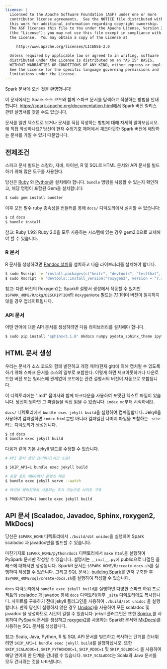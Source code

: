 ```yaml
---
license: |
  Licensed to the Apache Software Foundation (ASF) under one or more
  contributor license agreements.  See the NOTICE file distributed with
  this work for additional information regarding copyright ownership.
  The ASF licenses this file to You under the Apache License, Version 2.0
  (the "License"); you may not use this file except in compliance with
  the License.  You may obtain a copy of the License at

     http://www.apache.org/licenses/LICENSE-2.0

  Unless required by applicable law or agreed to in writing, software
  distributed under the License is distributed on an "AS IS" BASIS,
  WITHOUT WARRANTIES OR CONDITIONS OF ANY KIND, either express or implied.
  See the License for the specific language governing permissions and
  limitations under the License.
---
```


Spark 문서에 오신 것을 환영합니다! 

이 문서에서는 Spark 소스 코드와 함께 스파크 문서를 탐색하고 작성하는 방법을 안내합니다. https://spark.apache.org/documentation.html에서 Spark 버전 릴리스 관련 설명서를 찾을 수도 있습니다.

문서를 일반 텍스트로 보거나 문서를 직접 작성하는 방법에 대해 자세히 알아보십시오. 왜 직접 작성하나요? 당신이 현재 수정기호 제어에서 체크아웃한 Spark 버전에 해당하는 문서를 가질 수 있기 때문입니다.

## 전제조건

스파크 문서 빌드는 스칼라, 자바, 파이썬, R 및 SQL로 HTML 문서와 API 문서를 빌드하기 위해 많은 도구를 사용한다.

당신은 [Ruby](https://www.ruby-lang.org/en/documentation/installation/) 와
[Python](https://docs.python.org/2/using/unix.html#getting-and-installing-the-latest-version-of-python)을 설치해야 합니다. `bundle` 명령을 사용할 수 있는지 확인하고, 해당 명령이 포함된 Gem을 설치합니다:

```sh
$ sudo gem install bundler
```

이후 모든 필수 ruby 종속성을 번들러를 통해 `docs/` 디렉토리에서 설치할 수 있습니다:

```sh
$ cd docs
$ bundle install
```

참고: Ruby 1.9와 Ruby 2.0을 모두 사용하는 시스템에 있는 경우 gem2.0으로 교체해야 할 수 있습니다.

### R 문서

R 문서를 생성하려면 [Pandoc 설치](https://pandoc.org/installing.html)을 설치하고 다음 라이브러리를 설치해야 합니다.

```sh
$ sudo Rscript -e 'install.packages(c("knitr", "devtools", "testthat", "rmarkdown"), repos="https://cloud.r-project.org/")'
$ sudo Rscript -e 'devtools::install_version("roxygen2", version = "7.1.1", repos="https://cloud.r-project.org/")'
```
참고: 다른 버전의 Roxygen2는 SparkR 설명서 생성에서 작동할 수 있지만 `$SPARK_HOME/R/pkg/DESCRIPTION`의 `RoxygenNote`  필드는 7.1.1이며 버전이 일치하지 않을 경우 업데이트됩니다.

### API 문서

어떤 언어에 대한 API 문서를 생성하려면 다음 라이브러리를 설치해야 합니다.

<!--
TODO(SPARK-32407): Sphinx 3.1+ does not correctly index nested classes.
See also https://github.com/sphinx-doc/sphinx/issues/7551.

TODO(SPARK-35375): Jinja2 3.0.0+ causes error when building with Sphinx.
See also https://issues.apache.org/jira/browse/SPARK-35375.
-->

```sh
$ sudo pip install 'sphinx<3.1.0' mkdocs numpy pydata_sphinx_theme ipython nbsphinx numpydoc sphinx-plotly-directive 'jinja2<3.0.0'
```

## HTML 문서 생성

우리는 문서가 소스 코드와 함께 발전하고 개정 제어(현재 git)에 의해 캡처될 수 있도록 하기 위해 스파크 문서를 소스의 일부로 포함한다. 이렇게 하면 체크아웃하거나 다운로드한 버전 또는 릴리스에 관계없이 코드에는 관련 설명서의 버전이 자동으로 포함됩니다.

이 디렉토리에는 ".md" 접미사와 함께 마크다운을 사용하여 포맷된 텍스트 파일이 있습니다. 당신이 원하면 그 파일들을 직접 읽을 수 있습니다. `index.md`부터 시작하세요.

`docs/` 디렉토리에서 `bundle exec jekyll build`을 실행하여 컴파일합니다. Jekyll을 사용하여 컴파일하면 `index.html`뿐만 아니라 컴파일된 나머지 파일을 포함하는 `_site`라는 디렉토리가 생성됩니다.

```sh
$ cd docs
$ bundle exec jekyll build
```

다음과 같이 기본 Jekyll 빌드를 수정할 수 있습니다.

```sh
# API 문서 생성 건너뛰기(시간 소요)

$ SKIP_API=1 bundle exec jekyll build

# 로컬 포트 4000에서 콘텐츠 제공
$ bundle exec jekyll serve --watch

# 라이브 페이지에서 사용되는 추가 기능으로 사이트 구축

$ PRODUCTION=1 bundle exec jekyll build
```

## API 문서 (Scaladoc, Javadoc, Sphinx, roxygen2, MkDocs)

당신은 `$SPARK_HOME` 디렉토리에서 `./build/sbt unidoc`을 실행하여 Spark scaladoc 과 javadoc만을 빌드할 수 있습니다. 

마찬가지로 `$SPARK_HOME/python/docs` 디렉토리에서 `make html`을 실행하여 PySpark 문서만 작성할 수 있습니다. 설명서는 `__init__.py`에 public으로 나열된 클래스에 대해서만 생성됩니다. SparkR 문서는 `$SPARK_HOME/R/create-docs.sh`를 실행하여 작성할 수 있습니다. 그리고 SQL 문서는 [building Spark](https://github.com/apache/spark#building-spark)를 먼저 구축한 후 `$SPARK_HOME/sql/create-docs.sh`를 실행하여 작성할 수 있습니다.

`docs` 디렉토리에서 `bundle exec jekyll build`를 실행하면 다양한 스파크 하위 프로젝트의 scaladoc 과 javadoc 통해 `docs` 디렉토리(이후 `_site` 디렉토리에도 복사됩니다. 사이트를 구축하기 전에 jekyll 플러그인을 사용하여 `./build/sbt unidoc` 을 실행합니다. 만약 당신이 실행하지 않은 경우 [Unidoc](https://github.com/sbt/sbt-unidoc))을 사용하여 모든 scaladoc 및 javadoc 을 생성하므로 시간이 걸릴 수 있습니다. jekyll 플러그인은 또한 [Spinkx](http://sphinx-doc.org/),를 사용하여 PySpark 문서를 생성하고 [roxygen2](https://cran.r-project.org/web/packages/roxygen2/index.html)를 사용하는 SparkR 문서와 [MkDocs](https://www.mkdocs.org/))를 사용하는 SQL 문서를 생성합니다.

참고: Scala, Java, Python, R 및 SQL API 문서를 빌드하고 복사하는 단계를 건너뛰려면 `SKIP_API=1 bundle exec jekyll build`를 실행하십시오. 또한 `SKIP_SCALADOC=1`, `SKIP_PYTHONDOC=1`, `SKIP_RDOC=1` 및 `SKIP_SQLDOC=1` 을 사용하여 해당 언어의 한 단계를 건너뛸 수 있습니다. `SKIP_SCALADOC`는 Scala와 Java 문서를 모두 건너뛰는 것을 나타냅니다.

